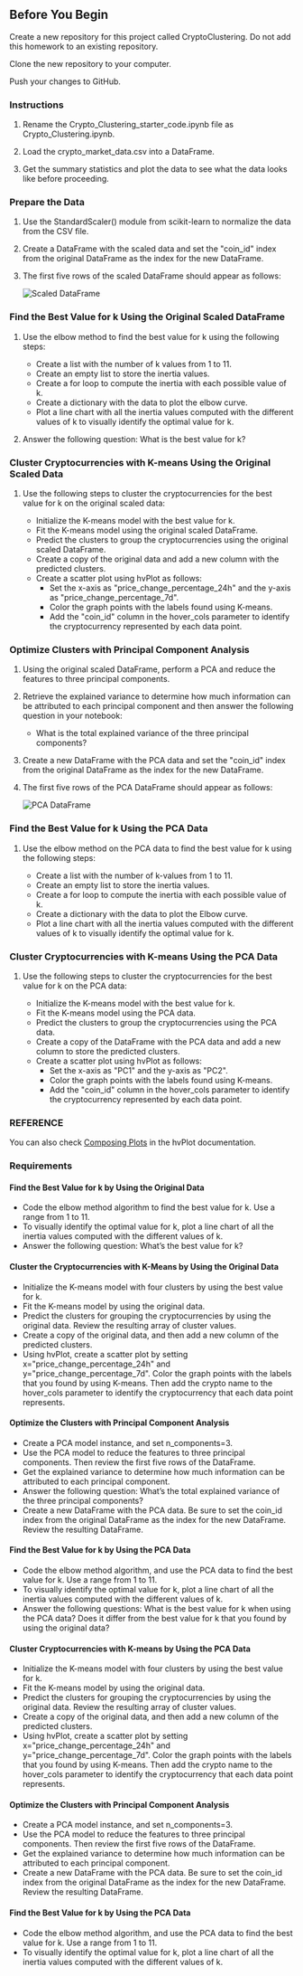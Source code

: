 ## Before You Begin

Create a new repository for this project called CryptoClustering. Do not add this homework to an existing repository.

Clone the new repository to your computer.

Push your changes to GitHub.

### Instructions

1. Rename the Crypto_Clustering_starter_code.ipynb file as Crypto_Clustering.ipynb.

2. Load the crypto_market_data.csv into a DataFrame.

3. Get the summary statistics and plot the data to see what the data looks like before proceeding.

### Prepare the Data

1. Use the StandardScaler() module from scikit-learn to normalize the data from the CSV file.

2. Create a DataFrame with the scaled data and set the "coin_id" index from the original DataFrame as the index for the new DataFrame.

3. The first five rows of the scaled DataFrame should appear as follows:

   ![Scaled DataFrame](https://github.com/Weekes-Rod/CryptoClustering/blob/main/scaled_DataFrame.png?raw=true)


### Find the Best Value for k Using the Original Scaled DataFrame

1. Use the elbow method to find the best value for k using the following steps:

   - Create a list with the number of k values from 1 to 11.
   - Create an empty list to store the inertia values.
   - Create a for loop to compute the inertia with each possible value of k.
   - Create a dictionary with the data to plot the elbow curve.
   - Plot a line chart with all the inertia values computed with the different values of k to visually identify the optimal value for k.

2. Answer the following question: What is the best value for k?

### Cluster Cryptocurrencies with K-means Using the Original Scaled Data

1. Use the following steps to cluster the cryptocurrencies for the best value for k on the original scaled data:

   - Initialize the K-means model with the best value for k.
   - Fit the K-means model using the original scaled DataFrame.
   - Predict the clusters to group the cryptocurrencies using the original scaled DataFrame.
   - Create a copy of the original data and add a new column with the predicted clusters.
   - Create a scatter plot using hvPlot as follows:
     - Set the x-axis as "price_change_percentage_24h" and the y-axis as "price_change_percentage_7d".
     - Color the graph points with the labels found using K-means.
     - Add the "coin_id" column in the hover_cols parameter to identify the cryptocurrency represented by each data point.

### Optimize Clusters with Principal Component Analysis

1. Using the original scaled DataFrame, perform a PCA and reduce the features to three principal components.

2. Retrieve the explained variance to determine how much information can be attributed to each principal component and then answer the following question in your notebook:

   - What is the total explained variance of the three principal components?

3. Create a new DataFrame with the PCA data and set the "coin_id" index from the original DataFrame as the index for the new DataFrame.

4. The first five rows of the PCA DataFrame should appear as follows:

   ![PCA DataFrame](https://github.com/Weekes-Rod/CryptoClustering/blob/main/PCA_DataFrame.png?raw=true)

### Find the Best Value for k Using the PCA Data

1. Use the elbow method on the PCA data to find the best value for k using the following steps:

   - Create a list with the number of k-values from 1 to 11.
   - Create an empty list to store the inertia values.
   - Create a for loop to compute the inertia with each possible value of k.
   - Create a dictionary with the data to plot the Elbow curve.
   - Plot a line chart with all the inertia values computed with the different values of k to visually identify the optimal value for k.

### Cluster Cryptocurrencies with K-means Using the PCA Data

1. Use the following steps to cluster the cryptocurrencies for the best value for k on the PCA data:

   - Initialize the K-means model with the best value for k.
   - Fit the K-means model using the PCA data.
   - Predict the clusters to group the cryptocurrencies using the PCA data.
   - Create a copy of the DataFrame with the PCA data and add a new column to store the predicted clusters.
   - Create a scatter plot using hvPlot as follows:
     - Set the x-axis as "PC1" and the y-axis as "PC2".
     - Color the graph points with the labels found using K-means.
     - Add the "coin_id" column in the hover_cols parameter to identify the cryptocurrency represented by each data point.

### REFERENCE
 You can also check [Composing Plots](link_to_composing_plots) in the hvPlot documentation.

### Requirements

#### Find the Best Value for k by Using the Original Data

- Code the elbow method algorithm to find the best value for k. Use a range from 1 to 11.
- To visually identify the optimal value for k, plot a line chart of all the inertia values computed with the different values of k.
- Answer the following question: What’s the best value for k?

#### Cluster the Cryptocurrencies with K-Means by Using the Original Data

- Initialize the K-means model with four clusters by using the best value for k.
- Fit the K-means model by using the original data.
- Predict the clusters for grouping the cryptocurrencies by using the original data. Review the resulting array of cluster values.
- Create a copy of the original data, and then add a new column of the predicted clusters.
- Using hvPlot, create a scatter plot by setting x="price_change_percentage_24h" and y="price_change_percentage_7d". Color the graph points with the labels that you found by using K-means. Then add the crypto name to the hover_cols parameter to identify the cryptocurrency that each data point represents.

#### Optimize the Clusters with Principal Component Analysis

- Create a PCA model instance, and set n_components=3.
- Use the PCA model to reduce the features to three principal components. Then review the first five rows of the DataFrame.
- Get the explained variance to determine how much information can be attributed to each principal component.
- Answer the following question: What’s the total explained variance of the three principal components?
- Create a new DataFrame with the PCA data. Be sure to set the coin_id index from the original DataFrame as the index for the new DataFrame. Review the resulting DataFrame.

#### Find the Best Value for k by Using the PCA Data

- Code the elbow method algorithm, and use the PCA data to find the best value for k. Use a range from 1 to 11.
- To visually identify the optimal value for k, plot a line chart of all the inertia values computed with the different values of k.
- Answer the following questions: What is the best value for k when using the PCA data? Does it differ from the best value for k that you found by using the original data?

#### Cluster Cryptocurrencies with K-means by Using the PCA Data

- Initialize the K-means model with four clusters by using the best value for k. 
- Fit the K-means model by using the original data. 
- Predict the clusters for grouping the cryptocurrencies by using the original data. Review the resulting array of cluster values. 
- Create a copy of the original data, and then add a new column of the predicted clusters. 
- Using hvPlot, create a scatter plot by setting x="price_change_percentage_24h" and y="price_change_percentage_7d". Color the graph points with the labels that you found by using K-means. Then add the crypto name to the hover_cols parameter to identify the cryptocurrency that each data point represents. 

#### Optimize the Clusters with Principal Component Analysis 

- Create a PCA model instance, and set n_components=3. 
- Use the PCA model to reduce the features to three principal components. Then review the first five rows of the DataFrame.
- Get the explained variance to determine how much information can be attributed to each principal component. 
- Create a new DataFrame with the PCA data. Be sure to set the coin_id index from the original DataFrame as the index for the new DataFrame. Review the resulting DataFrame. 

#### Find the Best Value for k by Using the PCA Data 

- Code the elbow method algorithm, and use the PCA data to find the best value for k. Use a range from 1 to 11. 
- To visually identify the optimal value for k, plot a line chart of all the inertia values computed with the different values of k. 
  
